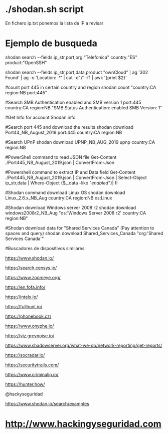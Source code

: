 # ./shodan.sh script

En fichero ip.txt ponemos la lista de IP a revisar

# Ejemplo de busqueda
shodan search --fields ip_str,port,org:"Telefonica" country:"ES" product:"OpenSSH" 

shodan search --fields ip_str,port,data,product "ownCloud" | ag '302 Found' | ag -o 'Location: .*' | cut -d"\\" -f1 | awk '{print $2}'

#count port 445 in certain country and region
shodan count "country:CA region:NB port:445" 

#Search SMB Authentication enabled and SMB version 1
port:445 country:CA region:NB "SMB Status Authentication: enabled SMB Version: 1"

#Get Info for account
Shodan info

#Search port 445 and download the results
shodan download Port44_NB_August_2019 port:445 country:CA region:NB

#Search UPnP 
shodan download UPNP_NB_AUG_2019 upnp country:CA region:NB

#PowerShell command to read JSON file
Get-Content ./Port445_NB_August_2019.json | ConvertFrom-Json

#Powershell command to extract IP and Data field
Get-Content ./Port445_NB_August_2019.json | ConvertFrom-Json | Select-Object ip_str,data | Where-Object {$_.data -like "*enabled*"}| fl

#Shodan command download Linux OS
shodan download Linux_2.6.x_NB_Aug country:CA region:NB os:Linux

#Shodan download Windows server 2008 r2
shodan download windows2008r2_NB_Aug "os:'Windows Server 2008 r2' country:CA region:NB"

#Shodan download data for "Shared Services Canada" (Pay attention to spaces and query)
shodan download Shared_Services_Canada "org:'Shared Services Canada'"

#Buscadores de dispositivos similares:

https://www.shodan.io/

https://search.censys.io/

https://www.zoomeye.org/

https://en.fofa.info/

https://intelx.io/

https://fullhunt.io/

https://phonebook.cz/

https://www.onyphe.io/

https://viz.greynoise.io/

https://www.shadowserver.org/what-we-do/network-reporting/get-reports/

https://socradar.io/

https://securitytrails.com/

https://www.criminalip.io/

https://hunter.how/

@hackyseguridad



https://www.shodan.io/search/examples


# http://www.hackingyseguridad.com
#
